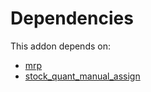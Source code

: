 # Dependencies

This addon depends on:

- [mrp](https://github.com/bringout/oca-ocb-mrp/tree/15dc704d51c16e7d21359d46ab86d09ab300e3df/odoo-bringout-oca-ocb-mrp)
- [stock_quant_manual_assign](https://github.com/bringout/oca-workflow-process)
